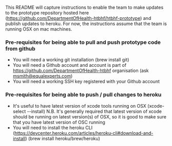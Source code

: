 This README will capture instructions to enable the team to make updates to the prototype repository hosted here (https://github.com/DepartmentOfHealth-htbhf/htbhf-prototype) and publish updates to heroku. For now, the instructions assume that the team is running OSX on mac machines.


### Pre-requisites for being able to pull and push prototype code from github

* You will need a working git installation (brew install git)
* You will need a Github account and account is part of https://github.com/DepartmentOfHealth-htbhf organisation (ask msmith@equalexperts.com)
* You will need a working SSH key registered with your Github account

### Pre-requisites for being able to push / pull changes to heroku
* It's useful to have latest version of xcode tools running on OSX (xcode-select --install) N.B. It's generally required that latest version of xcode should be running on latest version(s) of OSX, so it is good to make sure that you have latest version of OSC running
* You will need to install the heroku CLI (https://devcenter.heroku.com/articles/heroku-cli#download-and-install) (brew install heroku/brew/heroku)

